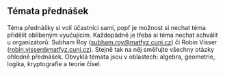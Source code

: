 
## Témata přednášek

Téma přednášky si volí účastníci sami, popř je možnost si nechat téma přidělit oblíbeným vyučujícím. Každopádně je třeba si téma nechat schválit u organizátorů: Subham Roy ([subham.roy@matfyz.cuni.cz](mailto:subham.roy@matfyz.cuni.cz)) či Robin Visser ([robin.visser@matfyz.cuni.cz](mailto:robin.visser@matfyz.cuni.cz)). Stejně tak na něj směřujte všechny otázky ohledně přednášek. Obvyklá témata jsou v oblastech: algebra, geometrie, logika, kryptografie a teorie čísel.

